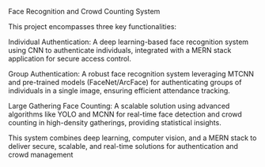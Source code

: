 Face Recognition and Crowd Counting System

This project encompasses three key functionalities:

Individual Authentication: A deep learning-based face recognition system using CNN to authenticate individuals, integrated with a MERN stack application for secure access control.

Group Authentication: A robust face recognition system leveraging MTCNN and pre-trained models (FaceNet/ArcFace) for authenticating groups of individuals in a single image, ensuring efficient attendance tracking.

Large Gathering Face Counting: A scalable solution using advanced algorithms like YOLO and MCNN for real-time face detection and crowd counting in high-density gatherings, providing statistical insights.

This system combines deep learning, computer vision, and a MERN stack to deliver secure, scalable, and real-time solutions for authentication and crowd management

